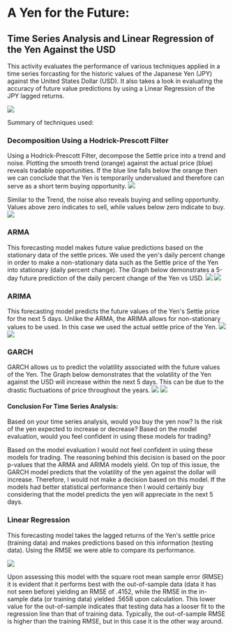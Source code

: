 # A Yen for the Future: 
## Time Series Analysis and Linear Regression of the Yen Against the USD

This activity evaluates the performance of various techniques applied in a time series forcasting for the historic values of the Japanese Yen (JPY) against the United States Dollar (USD). It also takes a look in evaluating the accuracy of future value predictions by using a Linear Regression of the JPY lagged returns. 

![](../Images/Historic_values.gif)

Summary of techniques used:

### Decomposition Using a Hodrick-Prescott Filter
Using a Hodrick-Prescott Filter, decompose the Settle price into a trend and noise. Plotting the smooth trend (orange) against the actual price (blue) reveals tradable opportunities. If the blue line falls below the orange then we can conclude that the Yen is temporarily undervalued and therefore can serve as a short term buying opportunity.
![](../Images/SettleVSTrend.png)

Similar to the Trend, the noise also reveals buying and selling opportunity. Values above zero indicates to sell, while values below zero indicate to buy.
![](../Images/Noise.png)

### ARMA 
This forecasting model makes future value predictions based on the stationary data of the settle prices. We used the yen's daily percent change in order to make a non-stationary data such as the Settle price of the Yen into stationary (daily percent change). The Graph below demonstrates a 5-day future prediction of the daily percent change of the Yen vs USD.
![](../Images/ARMA2.png)
![](../Images/ARMA.png)

### ARIMA
This forecasting model predicts the future values of the Yen's Settle price for the next 5 days. Unlike the ARMA, the ARIMA allows for non-stationary values to be used. In this case we used the actual settle price of the Yen.
![](../Images/ARIMA2.png)
![](../Images/ARIMA.png)

### GARCH
GARCH allows us to predict the volatility associated with the future values of the Yen. The Graph below demonstrates that the volatility of the Yen against the USD will increase within the next 5 days. This can be due to the drastic fluctuations of price throughout the years.
![](../Images/GARCH2.png)
![](../Images/GARCH.png)

#### Conclusion For Time Series Analysis:
Based on your time series analysis, would you buy the yen now?
Is the risk of the yen expected to increase or decrease?
Based on the model evaluation, would you feel confident in using these models for trading?

Based on the model evaluation I would not feel confident in using these models for trading. The reasoning behind this decision is based on the poor p-values that the ARMA and ARIMA models yield. On top of this issue, the GARCH model predicts that the volatility of the yen against the dollar will increase. Therefore, I would not make a decision based on this model. If the models had better statistical performance then I would certainly buy considering that the model predicts the yen will appreciate in the next 5 days.

### Linear Regression
This forecasting model takes the lagged returns of the Yen's settle price (training data) and makes predictions based on this information (testing data). Using the RMSE we were able to compare its performance.

![](../Images/Linear_regression.png)

Upon assessing this model with the square root mean sample error (RMSE) it is evident that it performs best with the out-of-sample data (data it has not seen before) yielding an RMSE of .4152, while the RMSE in the in-sample data (or training data) yielded .5658 upon calculation. This lower value for the out-of-sample indicates that testing data has a looser fit to the regression line than that of training data. Typically, the out-of-sample RMSE is higher than the training RMSE, but in this case it is the other way around.
